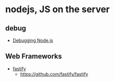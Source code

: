 # nodejs, JS on the server

## debug

* [Debugging Node.js](https://nodejs.org/en/learn/getting-started/debugging)

## Web Frameworks

* [fastify](https://fastify.dev/)
  + https://github.com/fastify/fastify
